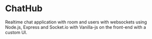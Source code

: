 # ChatHub
Realtime chat application with room and users with websockets using Node.js, Express and Socket.io with Vanilla-js on the front-end with a custom UI.
